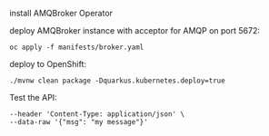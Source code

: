 install AMQBroker Operator

deploy AMQBroker instance with acceptor for AMQP on port 5672:
```
oc apply -f manifests/broker.yaml
```
deploy to OpenShift:
```
./mvnw clean package -Dquarkus.kubernetes.deploy=true
```

Test the API:

```curl --location --request PUT 'http://{HOST}/messages' \
--header 'Content-Type: application/json' \
--data-raw '{"msg": "my message"}'
```
